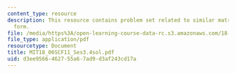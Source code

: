 ```yaml
---
content_type: resource
description: This resource contains problem set related to similar matrices and jordan
  form.
file: /media/https%3A/open-learning-course-data-rc.s3.amazonaws.com/18-06sc-linear-algebra-fall-2011/d3ee9566462755a67ad9d3af243cd17a_MIT18_06SCF11_Ses3.4sol.pdf
file_type: application/pdf
resourcetype: Document
title: MIT18_06SCF11_Ses3.4sol.pdf
uid: d3ee9566-4627-55a6-7ad9-d3af243cd17a
---
```

